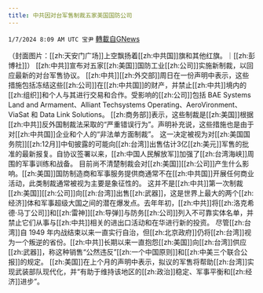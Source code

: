 ```yaml
---
title: 中共因对台军售制裁五家美国国防公司
---
```

`1/7/2024 8:09 AM UTC 宝尹` [轉載自GNews](https://gnews.org/articles/2192984)

（封面图片：[[zh:天安门广场]]上空飘扬着[[zh:中共国]]旗和其他红旗。｜[[zh:彭博社]]）
[[zh:中共]]宣布对五家[[zh:美国]]国防工业[[zh:公司]]实施新制裁，以回应最新的对台军售协议。
[[zh:中共]][[zh:外交部]]周日在一份声明中表示，这些措施包括冻结这些[[zh:公司]]在[[zh:中共国]]的财产，并禁止[[zh:中共]]境内的[[zh:组织]]和个人与其进行交易和合作。受影响的[[zh:公司]]包括 BAE Systems Land and Armament、Alliant Techsystems Operating、AeroVironment、ViaSat 和 Data Link Solutions。
[[zh:商务部]]表示，这些制裁是[[zh:美国]]根据[[zh:中共]]反外国制裁法采取的“严重错误行为”。声明补充说，这些措施也是由于对[[zh:中共国]]企业和个人的“非法单方面制裁”。
这一决定被视为对[[zh:美国国务院]][[zh:12月]]中旬披露的可能向[[zh:台湾]]出售估计3亿[[zh:美元]]军售的批准的最新报复。自协议签署以来，[[zh:中国人民解放军]]加强了[[zh:台湾海峡]]周围的军事训练和战备。
目前尚不清楚制裁会对[[zh:美国]][[zh:公司]]产生什么影响。[[zh:美国]]国防制造商和军事服务提供商通常不在[[zh:中共国]]开展任何商业活动，此类制裁通常被视为主要是象征性的。
这并不是[[zh:中共]]第一次制裁[[zh:美国]][[zh:公司]]向[[zh:台湾]]出售[[zh:武器]]，这是世界上最大的两个[[zh:经济]]体和军事超级大国之间的潜在爆发点。去年年初，[[zh:中共]]将[[zh:洛克希德·马丁公司]]和[[zh:雷神]][[zh:导弹]]与防务[[zh:公司]]列入不可靠实体名单，并禁止它们从事与[[zh:中共]]相关的进出口活动和在华进行新的投资。
尽管[[zh:台湾]]自 1949 年内战结束以来一直实行自治，但[[zh:北京政府]]仍将[[zh:台湾]]视为一个叛逆的省份。[[zh:中共]]长期以来一直抱怨[[zh:美国]]向[[zh:台湾]]供应[[zh:武器]]，称这种销售“公然违反”[[zh:一个中国原则]]和[[zh:中美三个联合公报]]的规定。
[[zh:美国]]在上个月的声明中表示，拟议的军售将帮助[[zh:台湾]]实现武装部队现代化，并“有助于维持该地区的[[zh:政治]]稳定、军事平衡和[[zh:经济]]进步”。 

